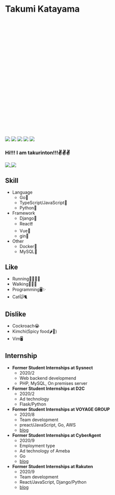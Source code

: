 # Takumi Katayama
<script src="https://code.jquery.com/jquery-3.2.1.min.js"></script>
<link href="pien.css" rel="stylesheet"></link>
<script src="pien.js"></script>

<section>
  <div class="top">
      <div class="pien-face-top">
      <div class="pien-eyebrow">
          <div class="pien-eyebrow-left"></div>
          <div class="pien-eyebrow-right"></div>
      </div>
      <div class="pien-eye">
          <div class="pien-left-pien"></div>
          <div class="pien-eye-left-after"></div>
          <div class="pien-eye-left">
              <div class="pien-eye-in"></div>
          </div>
          <div class="pien-right-pien"></div>
          <div class="pien-eye-right-after"></div>
          <div class="pien-eye-right">
              <div class="pien-eye-in"></div>
          </div>
      </div>
      <div class="mouth has-mouth">
          <div class="pien-mouth"></div>
          <div class="pien-mouth-after"></div>
      </div>
    </div>
  </div>
</section>

<div style="margin-top: 400px" />

[![](https://img.shields.io/badge/Portfolio-%E3%81%9F%E3%81%8F%E3%82%8A%E3%82%93%E3%81%A8%E3%82%93-green)](https://takurinton.com)
[![](https://img.shields.io/badge/Blog-%E6%99%A9%E5%B9%B4%E3%81%AB%E3%83%BC%E3%81%A8%E3%81%AE%E3%82%AF%E3%82%BD%E3%83%96%E3%83%AD%E3%82%B0-gree)](https://blog.takurinton.com)
[![](https://img.shields.io/badge/Twitter-takurinton-blue)](https://twitter.com/takurinton)
[![](https://img.shields.io/badge/Qiita-takurinton-green)](https://qiita.com/takurinton) 
[![](https://img.shields.io/badge/Facebook-takurinton-blue)](https://facebook.com/takurinton)

### Hi!!! I am takurinton!!!✌️✌️✌️
<a href="https://github.com/anuraghazra/github-readme-stats">
  <img align="top" src="https://github-readme-stats.vercel.app/api?username=takurinton&count_private=true&show_icons=true" />
</a>
<a href="https://github.com/anuraghazra/github-readme-stats">
  <img align="top" src="https://github-readme-stats.vercel.app/api/top-langs/?username=takurinton" />
</a>

## Skill 
- Language
  - Go💨
  - TypeScript/JavaScript🎉
  - Python🐍
- Framework
  - Django🎵
  - React❗️
  - Vue👀
  - gin🍕
- Other
  - Docker🐳
  - MySQL📄

## Like
- Running🎽🏃‍♀️💨
- Walking🚶‍♂️👟
- Programming🖥✨
- Cat🐱🐈

## Dislike
- Cockroach😭
- Kimchi(Spicy food🌶🥵)
- Vim🖥

## Internship
- **Former Student Internships at Sysnect**
  - 2020/2
  - Web backend developmend
  - PHP, MySQL, On premises server
- **Former Student Internships at D2C**
  - 2020/2
  - Ad technology
  - Flask/Python
- **Former Student Internships at VOYAGE GROUP**
  - 2020/8
  - Team development
  - preact/JavaScript, Go, AWS
  - [blog](https://blog.takurinton.com/post/17)
- **Former Student Internships at CyberAgent**
  - 2020/9
  - Employment type
  - Ad technology of Ameba
  - Go
  - [blog](https://blog.takurinton.com/post/18)
- **Former Student Internships at Rakuten**
  - 2020/9
  - Team development
  - React/JavaScript, Django/Python
  - [blog](https://blog.takurinton.com/post/19)

